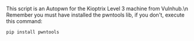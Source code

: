 This script is an Autopwn for the Kioptrix Level 3 machine from Vulnhub.\n
Remember you must have installed the pwntools lib, if you don't, execute this command:
```python
pip install pwntools
```
